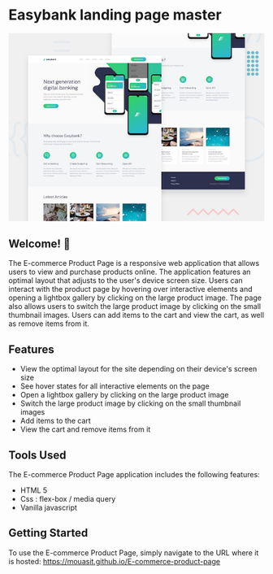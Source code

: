 # Easybank landing page master

![Design preview for the Notifications page](./design/desktop-preview.jpg)

## Welcome! 👋

The E-commerce Product Page is a responsive web application that allows users to view and purchase products online. The application features an optimal layout that adjusts to the user's device screen size. Users can interact with the product page by hovering over interactive elements and opening a lightbox gallery by clicking on the large product image. The page also allows users to switch the large product image by clicking on the small thumbnail images. Users can add items to the cart and view the cart, as well as remove items from it.

## Features

- View the optimal layout for the site depending on their device's screen size
- See hover states for all interactive elements on the page
- Open a lightbox gallery by clicking on the large product image
- Switch the large product image by clicking on the small thumbnail images
- Add items to the cart
- View the cart and remove items from it

## Tools Used

The E-commerce Product Page application includes the following features:

- HTML 5
- Css : flex-box / media query
- Vanilla javascript

## Getting Started

To use the E-commerce Product Page, simply navigate to the URL where it is hosted: https://mouasit.github.io/E-commerce-product-page
